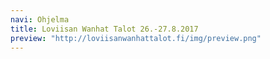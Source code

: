 ```yaml
---
navi: Ohjelma
title: Loviisan Wanhat Talot 26.-27.8.2017
preview: "http://loviisanwanhattalot.fi/img/preview.png"
---
```

<header>
    <div class="logo"></div>
</header>
